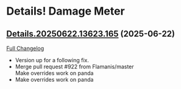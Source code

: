 # Details! Damage Meter

## [Details.20250622.13623.165](https://github.com/Tercioo/Details-Damage-Meter/tree/Details.20250622.13623.165) (2025-06-22)
[Full Changelog](https://github.com/Tercioo/Details-Damage-Meter/compare/Details.20250622.13622.165...Details.20250622.13623.165) 

- Version up for a following fix.  
- Merge pull request #922 from Flamanis/master  
    Make overrides work on panda  
- Make overrides work on panda  
